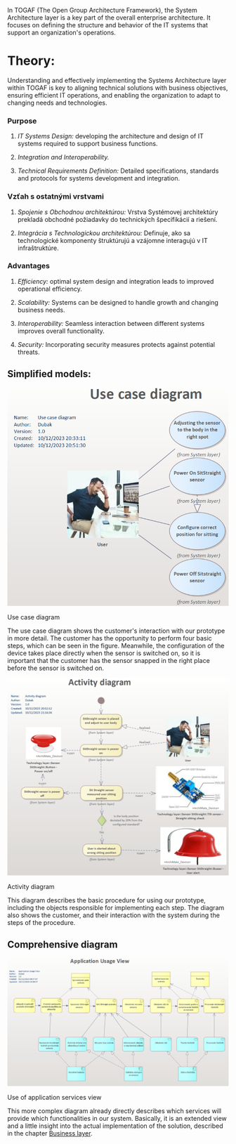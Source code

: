 In TOGAF (The Open Group Architecture Framework), the System Architecture layer is a key part of the overall enterprise architecture. It focuses on defining the structure and behavior of the IT systems that support an organization's operations.

# Theory:

Understanding and effectively implementing the Systems Architecture layer within TOGAF is key to aligning technical solutions with business objectives, ensuring efficient IT operations, and enabling the organization to adapt to changing needs and technologies.

### Purpose

1.  _IT Systems Design:_ developing the architecture and design of IT systems required to support business functions.
    
2.  _Integration and Interoperability._
    
3.  _Technical Requirements Definition:_ Detailed specifications, standards and protocols for systems development and integration.
    

### Vzťah s ostatnými vrstvami

1.  _Spojenie s Obchodnou architektúrou:_ Vrstva Systémovej architektúry prekladá obchodné požiadavky do technických špecifikácií a riešení.
    
2.  _Integrácia s Technologickou architektúrou:_ Definuje, ako sa technologické komponenty štruktúrujú a vzájomne interagujú v IT infraštruktúre.
    

### Advantages

1.  _Efficiency:_ optimal system design and integration leads to improved operational efficiency.
    
2.  _Scalability:_ Systems can be designed to handle growth and changing business needs.
    
3.  _Interoperability:_ Seamless interaction between different systems improves overall functionality.
    
4.  _Security:_ Incorporating security measures protects against potential threats.
    

## Simplified models:

![image-20231211-083010.png](./../Assets/system/image-20231211-083010.png)

Use case diagram

The use case diagram shows the customer's interaction with our prototype in more detail. The customer has the opportunity to perform four basic steps, which can be seen in the figure. Meanwhile, the configuration of the device takes place directly when the sensor is switched on, so it is important that the customer has the sensor snapped in the right place before the sensor is switched on.

![image-20231211-083242.png](./../Assets/system/image-20231211-083242.png)

Activity diagram

This diagram describes the basic procedure for using our prototype, including the objects responsible for implementing each step. The diagram also shows the customer, and their interaction with the system during the steps of the procedure.

## Comprehensive diagram

![image-20231211-083114.png](./../Assets/system/image-20231211-083114.png)

Use of application services view

This more complex diagram already directly describes which services will provide which functionalities in our system. Basically, it is an extended view and a little insight into the actual implementation of the solution, described in the chapter [Business layer](Business_Layer.md).